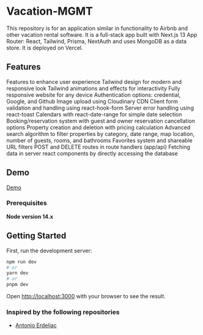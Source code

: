 # Vacation-MGMT

This repository is for an application similar in functionality to Airbnb and other vacation rental software. It is a full-stack app built with Next.js 13 App Router: React, Tailwind, Prisma, NextAuth and uses MongoDB as a data store. It is deployed on Vercel.

## Features

Features to enhance user experience
Tailwind design for modern and responsive look
Tailwind animations and effects for interactivity
Fully responsive website for any device
Authentication options: credential, Google, and Github
Image upload using Cloudinary CDN
Client form validation and handling using react-hook-form
Server error handling using react-toast
Calendars with react-date-range for simple date selection
Booking/reservation system with guest and owner reservation cancellation options
Property creation and deletion with pricing calculation
Advanced search algorithm to filter properties by category, date range, map location, number of guests, rooms, and bathrooms
Favorites system and shareable URL filters
POST and DELETE routes in route handlers (app/api)
Fetching data in server react components by directly accessing the database

## Demo 

[Demo](https://vacation-mgmt-rcitk5ufh-ncmoseley.vercel.app/)

### Prerequisites

**Node version 14.x**
## Getting Started

First, run the development server:

```bash
npm run dev
# or
yarn dev
# or
pnpm dev
```

Open [http://localhost:3000](http://localhost:3000) with your browser to see the result.

### Inspired by the following repositories

- [Antonio Erdeljac](https://github.com/AntonioErdeljac/next13-airbnb-clone/tree/master)
